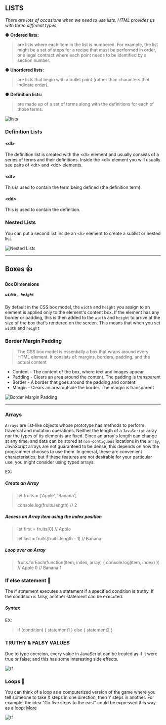## LISTS
*There are lots of occasions when we need to use lists. HTML provides us with three different types:*

● **Ordered lists:**
>are lists where each item in the list is numbered. For example, the list might be a set of steps for a recipe that must be performed in order, or a legal contract
where each point needs to be identified by a section
number.

● **Unordered lists:**
 >are lists that begin with a bullet point
(rather than characters that indicate order).

● **Definition lists:**
 >are made up of a set of terms along with the
definitions for each of those terms.

![lists](http://ways2web.weebly.com/uploads/5/4/4/8/54485903/8033093_orig.png)


### Definition Lists

#### \<dl>
The definition list is created with the \<dl> element and usually consists of a series of terms and their definitions.
Inside the \<dl> element you will usually see pairs of \<dt> and \<dd> elements.

#### \<dt>
 This is used to contain the term being defined (the definition term).

 #### \<dd> 
 This is used to contain the definition.

 ### Nested Lists
 You can put a second list inside
an \<li> element to create a sublist or nested list.

![Nested Lists](https://s3.amazonaws.com/webucator-how-tos/419.png)

-----------------------------------------------

## Boxes :+1:

#### Box Dimensions
##### `width, height`

By default in the CSS box model, the `width` and `height` you assign to an element is applied only to the element's content box.
If the element has any border or padding, this is then added to the `width` and `height` to arrive at the size of the box that's rendered on the screen. This means that when you set `width` and `height`

### Border Margin Padding

>The CSS box model is essentially a box that wraps around every HTML element. It consists of: margins, borders, padding, and the actual content

- Content - The content of the box, where text and images appear
- Padding - Clears an area around the content. The padding is transparent
- Border - A border that goes around the padding and content
- Margin - Clears an area outside the border. The margin is transparent

![Border Margin Padding](https://tutorialehtml.com/assets_tutorials/img/boxmodel.gif)

----------------------------------------------------------------

### Arrays

`Arrays` are list-like objects whose prototype has methods to perform traversal and mutation operations. Neither the length of a `JavaScript` array nor the types of its elements are fixed. Since an array's length can change at any time, and data can be stored at `non-contiguous` locations in the `array`, JavaScript arrays are not guaranteed to be dense; this depends on how the programmer chooses to use them. In general, these are convenient characteristics; but if these features are not desirable for your particular use, you might consider using typed arrays.

EX:

##### Create an Array
>let fruits = ['Apple', 'Banana']
>
>console.log(fruits.length)
// 2

##### Access an Array item using the index position

>let first = fruits[0]
// Apple
>
>let last = fruits[fruits.length - 1]
// Banana

##### Loop over an Array

>fruits.forEach(function(item, index, array) {
  console.log(item, index)
})
// Apple 0
// Banana 1


### If else statement :speech_balloon:	

The if statement executes a statement if a specified condition is truthy. If the condition is falsy, another statement can be executed. 

##### Syntax
EX:
>if (condition) {
   statement1
} else {
   statement2
}

### TRUTHY & FALSY VALUES

Due to type coercion, every value in JavaScript can be treated as if it were true or false; and this has some interesting side effects. 

![tf](https://miro.medium.com/max/1600/1*s-FasudN5aSYnX2rDz75AA.jpeg)


### Loops :anger:

You can think of a loop as a computerized version of the game where you tell someone to take X steps in one direction, then Y steps in another. For example, the idea "Go five steps to the east" could be expressed this way as a loop: [More](https://www.w3schools.com/js/js_if_else.asp)

![tf](http://d1jnx9ba8s6j9r.cloudfront.net/blog/wp-content/uploads/2019/08/javascript-loops-2.jpg)

